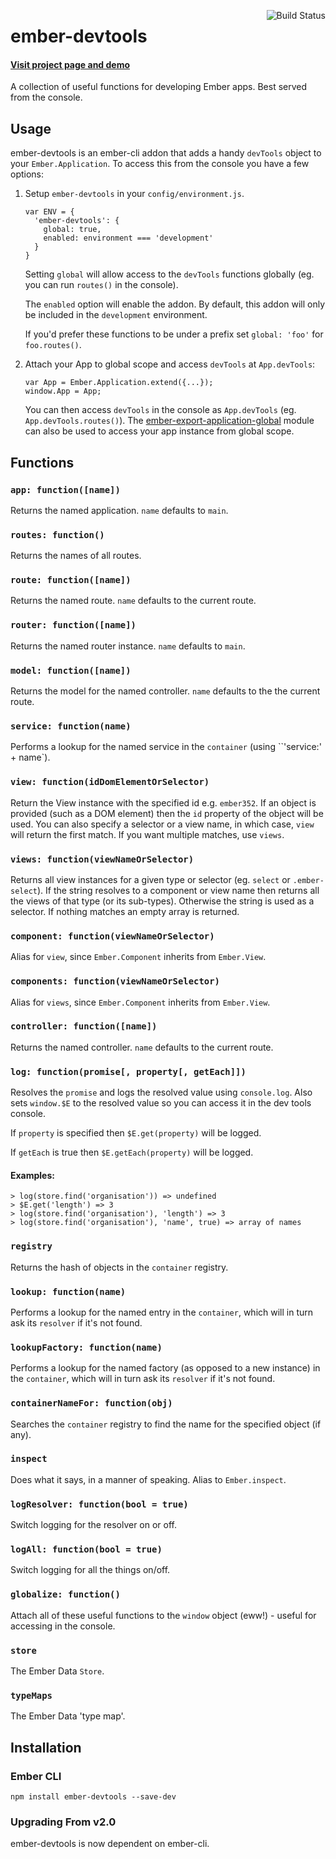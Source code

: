 [<img align='right' alt='Build Status' src='https://travis-ci.org/aexmachina/ember-devtools.png'>](https://travis-ci.org/aexmachina/ember-devtools)

# ember-devtools

#### [Visit project page and demo](http://aexmachina.info/ember-devtools)

A collection of useful functions for developing Ember apps. Best served from the console.

## Usage

ember-devtools is an ember-cli addon that adds a handy `devTools` object to your `Ember.Application`.
To access this from the console you have a few options:

1. Setup `ember-devtools` in your `config/environment.js`.

    ```
    var ENV = {
      'ember-devtools': {
        global: true,
        enabled: environment === 'development'
      }
    }
    ```
    Setting `global` will allow access to the `devTools` functions globally (eg. you can run `routes()` in the console).

    The `enabled` option will enable the addon. By default, this addon will only be included in the `development` environment.

    If you'd prefer these functions to be under a prefix set `global: 'foo'` for `foo.routes()`.
1. Attach your App to global scope and access `devTools` at `App.devTools`:

    ```
    var App = Ember.Application.extend({...});
    window.App = App;
    ```
    You can then access `devTools` in the console as `App.devTools` (eg. `App.devTools.routes()`).
    The [ember-export-application-global](https://github.com/ember-cli/ember-export-application-global)
    module can also be used to access your app instance from global scope.

## Functions

### `app: function([name])`

Returns the named application. `name` defaults to `main`.

### `routes: function()`

Returns the names of all routes.

### `route: function([name])`

Returns the named route. `name` defaults to the current route.

### `router: function([name])`

Returns the named router instance. `name` defaults to `main`.

### `model: function([name])`

Returns the model for the named controller. `name` defaults to the the current route.

### `service: function(name)`

Performs a lookup for the named service in the `container` (using ``'service:' + name`).

### `view: function(idDomElementOrSelector)`

Return the View instance with the specified id e.g. `ember352`. If an object
is provided (such as a DOM element) then the `id` property of the object will be
used. You can also specify a selector or a view name, in which case, `view` will
return the first match. If you want multiple matches, use `views`.

### `views: function(viewNameOrSelector)`

Returns all view instances for a given type or selector (eg. `select` or `.ember-select`). If the string resolves to a
component or view name then returns all the views of that type (or its sub-types). Otherwise the string is used as a selector.
If nothing matches an empty array is returned.

### `component: function(viewNameOrSelector)`

Alias for `view`, since `Ember.Component` inherits from `Ember.View`.

### `components: function(viewNameOrSelector)`

Alias for `views`, since `Ember.Component` inherits from `Ember.View`.

### `controller: function([name])`

Returns the named controller. `name` defaults to the current route.

### `log: function(promise[, property[, getEach]])`

Resolves the `promise` and logs the resolved value using `console.log`.
Also sets `window.$E` to the resolved value so you can access it in the dev
tools console.

If `property` is specified then `$E.get(property)` will be logged.

If `getEach` is true then `$E.getEach(property)` will be logged.

#### Examples:

```
> log(store.find('organisation')) => undefined
> $E.get('length') => 3
> log(store.find('organisation'), 'length') => 3
> log(store.find('organisation'), 'name', true) => array of names
```

### `registry`

Returns the hash of objects in the `container` registry.

### `lookup: function(name)`

Performs a lookup for the named entry in the `container`, which will in turn
ask its `resolver` if it's not found.

### `lookupFactory: function(name)`

Performs a lookup for the named factory (as opposed to a new instance) in the `container`,
which will in turn ask its `resolver` if it's not found.

### `containerNameFor: function(obj)`

Searches the `container` registry to find the name for the specified object
(if any).

### `inspect`

Does what it says, in a manner of speaking. Alias to `Ember.inspect`.

### `logResolver: function(bool = true)`

Switch logging for the resolver on or off.

### `logAll: function(bool = true)`

Switch logging for all the things on/off.

### `globalize: function()`

Attach all of these useful functions to the `window` object (eww!) - useful
for accessing in the console.

### `store`

The Ember Data `Store`.

### `typeMaps`

The Ember Data 'type map'.

## Installation

### Ember CLI

	npm install ember-devtools --save-dev

### Upgrading From v2.0

ember-devtools is now dependent on ember-cli.
